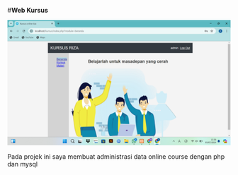 #**Web Kursus**

![alt text](https://github.com/MRizaA/AdministrasiKursus/blob/main/assets/img/Screenshot%20(130).png?raw=true)

Pada projek ini saya membuat administrasi data online course dengan php dan mysql
